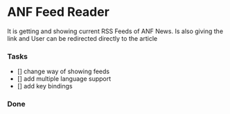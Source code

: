 # ANF Feed Reader
It is getting and showing current RSS Feeds
of ANF News. Is also giving the link and
User can be redirected directly to the article


### Tasks
- [] change way of showing feeds
- [] add multiple language support
- [] add key bindings


### Done
